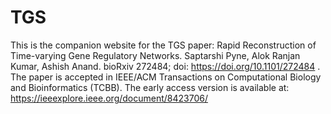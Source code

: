 # TGS
This is the companion website for the TGS paper:
Rapid Reconstruction of Time-varying Gene Regulatory Networks. Saptarshi Pyne, Alok Ranjan Kumar, Ashish Anand. bioRxiv 272484; doi: https://doi.org/10.1101/272484 .  
The paper is accepted in IEEE/ACM Transactions on Computational Biology and Bioinformatics (TCBB). The early access version is available at: https://ieeexplore.ieee.org/document/8423706/
